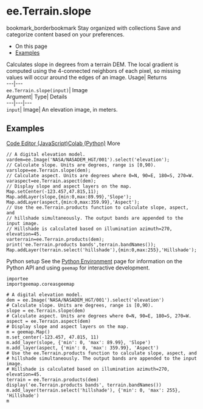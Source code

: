  
#  ee.Terrain.slope 
bookmark_borderbookmark Stay organized with collections  Save and categorize content based on your preferences.
  * On this page
  * [Examples](https://developers.google.com/earth-engine/apidocs/ee-terrain-slope#examples)


Calculates slope in degrees from a terrain DEM. 
The local gradient is computed using the 4-connected neighbors of each pixel, so missing values will occur around the edges of an image.
Usage| Returns  
---|---  
`ee.Terrain.slope(input)`| Image  
Argument| Type| Details  
---|---|---  
`input`| Image| An elevation image, in meters.  
## Examples
[Code Editor (JavaScript)](https://developers.google.com/earth-engine/apidocs/ee-terrain-slope#code-editor-javascript-sample)[Colab (Python)](https://developers.google.com/earth-engine/apidocs/ee-terrain-slope#colab-python-sample) More
```
// A digital elevation model.
vardem=ee.Image('NASA/NASADEM_HGT/001').select('elevation');
// Calculate slope. Units are degrees, range is [0,90).
varslope=ee.Terrain.slope(dem);
// Calculate aspect. Units are degrees where 0=N, 90=E, 180=S, 270=W.
varaspect=ee.Terrain.aspect(dem);
// Display slope and aspect layers on the map.
Map.setCenter(-123.457,47.815,11);
Map.addLayer(slope,{min:0,max:89.99},'Slope');
Map.addLayer(aspect,{min:0,max:359.99},'Aspect');
// Use the ee.Terrain.products function to calculate slope, aspect, and
// hillshade simultaneously. The output bands are appended to the input image.
// Hillshade is calculated based on illumination azimuth=270, elevation=45.
varterrain=ee.Terrain.products(dem);
print('ee.Terrain.products bands',terrain.bandNames());
Map.addLayer(terrain.select('hillshade'),{min:0,max:255},'Hillshade');
```
Python setup
See the [ Python Environment](https://developers.google.com/earth-engine/guides/python_install) page for information on the Python API and using `geemap` for interactive development.
```
importee
importgeemap.coreasgeemap
```
```
# A digital elevation model.
dem = ee.Image('NASA/NASADEM_HGT/001').select('elevation')
# Calculate slope. Units are degrees, range is [0,90).
slope = ee.Terrain.slope(dem)
# Calculate aspect. Units are degrees where 0=N, 90=E, 180=S, 270=W.
aspect = ee.Terrain.aspect(dem)
# Display slope and aspect layers on the map.
m = geemap.Map()
m.set_center(-123.457, 47.815, 11)
m.add_layer(slope, {'min': 0, 'max': 89.99}, 'Slope')
m.add_layer(aspect, {'min': 0, 'max': 359.99}, 'Aspect')
# Use the ee.Terrain.products function to calculate slope, aspect, and
# hillshade simultaneously. The output bands are appended to the input image.
# Hillshade is calculated based on illumination azimuth=270, elevation=45.
terrain = ee.Terrain.products(dem)
display('ee.Terrain.products bands', terrain.bandNames())
m.add_layer(terrain.select('hillshade'), {'min': 0, 'max': 255}, 'Hillshade')
m
```

